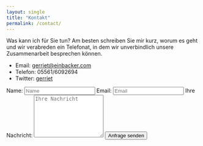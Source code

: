 ```yaml
---
layout: single
title: "Kontakt"
permalink: /contact/
---
```

Was kann ich für Sie tun? Am besten schreiben Sie mir kurz, worum es geht und wir verabreden ein Telefonat, in dem wir unverbindlich unsere Zusammenarbeit besprechen können.

* Email: [gerriet@einbacker.com](mailto:gerriet@einbacker.com)
* Telefon: 05561/6092694 
* Twitter: [gerriet](https://twitter.com/gerriet)

<form action="https://formspree.io/gerriet@einbacker.com"
      method="POST">
    Name:
    <input type="text" name="name" placeholder="Name">
    Email:
    <input type="email" name="_replyto" placeholder="Email">
    Ihre Nachricht:
    <textarea name="message" placeholder="Ihre Nachricht" rows="7"></textarea>
    <input type="submit" value="Anfrage senden">
</form>